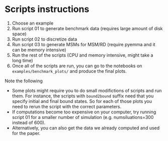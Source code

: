 # Scripts instructions

1. Choose an example
2. Run script 01 to generate benchmark data (requires large amount of disk space) 
3. Run script 02 to discretize data 
4. Run script 03 to generate MSMs for MSM/RD (require pyemma and it can be memory intensive)
5. Run the rest of the scripts (CPU and memory intensive, might take a long time)
6. Once all of the scripts are run, you can go to the notebooks on  `examples/benchmark_plots/` and produce the final plots.

Note the following 
- Some plots might require you to do small modifictions of scripts and run them. For instance, the scripts with `bound2bound` suffix need that you specify initial and final bound states. So for each of those plots you need to rerun the script with the correct parameters.
- If computations become too expensive on your computer, try running script 01 for a smaller number of simulation (e.g. numsiluations=300 instead of 600).
- Alternatively, you can also get the data we already computed and used for the paper.
